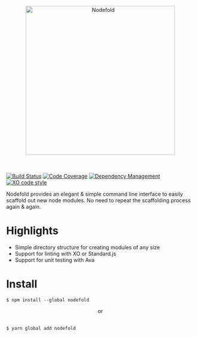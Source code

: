 <div align="center">
	<br>
	<img width="400" src="https://cdn.rawgit.com/clemtrek/nodefold/1f3d680f/img/logo.jpeg" alt="Nodefold">
	<br>
	<br>
	<br>
</div>



[![Build Status](https://travis-ci.org/clemtrek/nodefold.svg?branch=master)](https://travis-ci.org/clemtrek/nodefold)
[![Code Coverage](https://codecov.io/gh/clemtrek/nodefold/branch/master/graph/badge.svg)](https://codecov.io/gh/clemtrek/nodefold)
[![Dependency Management](https://david-dm.org/clemtrek/nodefold.svg)](https://david-dm.org/)
[![XO code style](https://img.shields.io/badge/code_style-XO-5ed9c7.svg)](https://github.com/sindresorhus/xo)

Nodefold provides an elegant & simple command line interface to easily scaffold out new node modules. No need to repeat the scaffolding process again & again.

# Highlights
- Simple directory structure for creating modules of any size
- Support for linting with XO or Standard.js
- Support for unit testing with Ava

# Install
```
$ npm install --global nodefold
```
<div align="center">or</div> <br>

```
$ yarn global add nodefold
```
